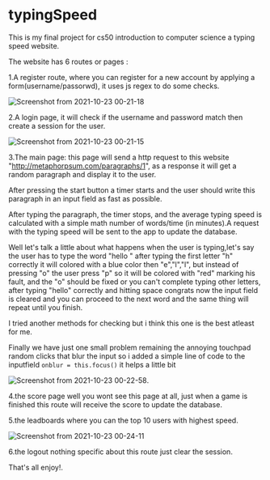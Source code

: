 # typingSpeed

This is my final project for cs50 introduction to computer science
a typing speed website.

The website has 6 routes or pages :

1.A register route, where you can register for a new account by applying a form(username/passorwd), it uses js regex to do some checks.

![Screenshot from 2021-10-23 00-21-18](https://user-images.githubusercontent.com/84613279/138524327-bb3bc971-8f53-4790-b599-4670b69fd53d.png)

2.A login page, it will check if the username and password match then create a session for the user.

![Screenshot from 2021-10-23 00-21-15](https://user-images.githubusercontent.com/84613279/138524351-42e9f165-d53e-428f-8bd6-412cc57ced45.png)

3.The main page: this page will send a http request to this website "http://metaphorpsum.com/paragraphs/1", as a response it will get a random paragraph and display it to the user. 

After pressing the start button a timer starts and the user should write this paragraph in an input field as fast as possible. 

After typing the paragraph, the timer stops, and the average typing speed is calculated with a simple math number of words/time (in minutes).A request with the typing speed will be sent to the app to update the database.

Well let's talk a little about what happens when the user is typing,let's say the user has to type the word "hello "
after typing the first letter "h"
correctly it will colored with a blue color then "e","l","l", but instead of pressing "o" the user press "p" so it will be colored with "red" marking his fault, and the "o"
should be fixed or you can't complete typing other letters,
after typing "hello" correctly and hitting space congrats now the input field is cleared and you can proceed to the next word and the same thing will repeat until you finish.

I tried another methods for checking but i think this one is the best atleast for me. 

Finally we have just one small problem remaining
the annoying touchpad random clicks that blur the input so i added a simple line of code to the inputfield
`onblur = this.focus()` it helps a little bit

![Screenshot from 2021-10-23 00-22-58](https://user-images.githubusercontent.com/84613279/138524450-6cac3b5b-38e0-4797-8d85-01014d35a89b.png).

4.the score page well you wont see this page at all, just when a game is finished this route will receive the score to update the database.

5.the leadboards where you can the top 10 users with highest speed.

![Screenshot from 2021-10-23 00-24-11](https://user-images.githubusercontent.com/84613279/138524560-6c4a1f57-32dc-4624-a852-219eaea54f9c.png)

6.the logout nothing specific about this route just clear the
 session.

That's all enjoy!.
